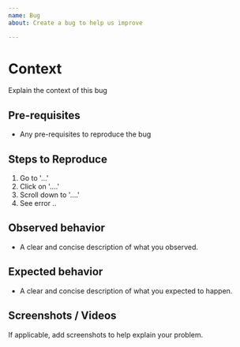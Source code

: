 ```yaml
---
name: Bug
about: Create a bug to help us improve

---
```


# Context

Explain the context of this bug

## Pre-requisites

- Any pre-requisites to reproduce the bug

## Steps to Reproduce

1. Go to '...'
2. Click on '....'
3. Scroll down to '....'
4. See error
..

## Observed behavior

- A clear and concise description of what you observed.

## Expected behavior

- A clear and concise description of what you expected to happen.

## Screenshots / Videos

If applicable, add screenshots to help explain your problem.
